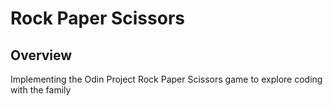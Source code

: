 # Rock Paper Scissors

## Overview
Implementing the Odin Project Rock Paper Scissors game to explore coding with the family